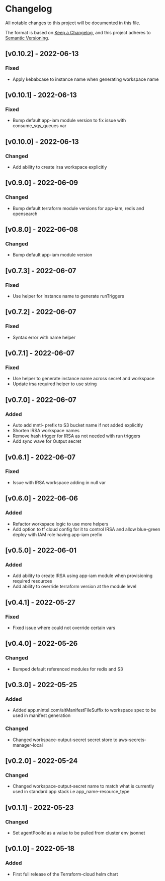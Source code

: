 # Changelog

All notable changes to this project will be documented in this file.

The format is based on [Keep a Changelog](https://keepachangelog.com/en/1.0.0/),
and this project adheres to [Semantic Versioning](https://semver.org/spec/v2.0.0.html).

## [v0.10.2] - 2022-06-13
### Fixed
- Apply kebabcase to instance name when generating workspace name

## [v0.10.1] - 2022-06-13
### Fixed
- Bump default app-iam module version to fix issue with consume_sqs_queues var

## [v0.10.0] - 2022-06-13
### Changed
- Add ability to create irsa workspace explicitly

## [v0.9.0] - 2022-06-09
### Changed
- Bump default terraform module versions for app-iam, redis and opensearch

## [v0.8.0] - 2022-06-08
### Changed
- Bump default app-iam module version

## [v0.7.3] - 2022-06-07
### Fixed
- Use helper for instance name to generate runTriggers

## [v0.7.2] - 2022-06-07
### Fixed
- Syntax error with name helper

## [v0.7.1] - 2022-06-07
### Fixed
- Use helper to generate instance name across secret and workspace
- Update irsa required helper to use string

## [v0.7.0] - 2022-06-07
### Added
- Auto add mntl- prefix to S3 bucket name if not added explicitly
- Shorten IRSA workspace names
- Remove hash trigger for IRSA as not needed with run triggers
- Add sync wave for Output secret

## [v0.6.1] - 2022-06-07
### Fixed
- Issue with IRSA workspace adding in null var

## [v0.6.0] - 2022-06-06
### Added
- Refactor workspace logic to use more helpers
- Add option to tf cloud config for it to control IRSA and allow blue-green deploy with IAM role having app-iam prefix


## [v0.5.0] - 2022-06-01
### Added
- Add ability to create IRSA using app-iam module when provisioning required resources
- Add ability to override terraform version at the module level

## [v0.4.1] - 2022-05-27
### Fixed
- Fixed issue where could not override certain vars

## [v0.4.0] - 2022-05-26
### Changed
- Bumped default referenced modules for redis and S3

## [v0.3.0] - 2022-05-25
### Added
- Added app.mintel.com/altManifestFileSuffix to workspace spec to be used in manifest generation

### Changed
- Changed workspace-output-secret secret store to aws-secrets-manager-local

## [v0.2.0] - 2022-05-24
### Changed
- Changed workspace-output-secret name to match what is currently used in standard app stack i.e app_name-resource_type

## [v0.1.1] - 2022-05-23
### Changed
- Set agentPoolId as a value to be pulled from cluster env jsonnet

## [v0.1.0] - 2022-05-18

### Added
- First full release of the Terraform-cloud helm chart
